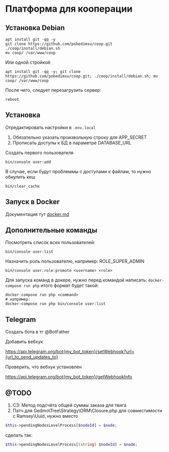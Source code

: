 Платформа для кооперации
========================

Установка Debian
----------------

```
apt install git -qq -y
git clone https://github.com/pobedimsu/coop.git
./coop/install/debian.sh
mv coop/ /var/www/coop
```

Или одной стройкой:

```
apt install git -qq -y; git clone https://github.com/pobedimsu/coop.git; ./coop/install/debian.sh; mv coop/ /var/www/coop
```

После чего, следует перезагрузить сервер:

```
reboot
```

Установка
---------

Отредактировать настройки в ```.env.local```

1. Обязательно указать произвольную строку для APP_SECRET
2. Прописать доступы к БД в параметре DATABASE_URL 

Создать первого пользователя
```    
bin/console user:add
```

В случае, если будут проблеммы с доступами к файлам, то нужно обнулить кеш
```    
bin/clear_cache
```

Запуск в Docker
---------------

Документация тут [docker.md](doc/docker.md) 

Дополнительные команды
----------------------

Посмотреть список всех пользователей:
```
bin/console user:list
```

Назначить роль пользователю, например: ROLE_SUPER_ADMIN
```
bin/console user:role:promote <username> <role>
```

Для запуска команд в докере, нужно перед командой написать: `docker-compose run php` итого формат будет такой: 

```
docker-compose run php <command>
# например:
docker-compose run php bin/console user:list
```

Telegram
--------

Создать бота в тг @BotFather

Добавить вебхук

https://api.telegram.org/bot{my_bot_token}/setWebhook?url={url_to_send_updates_to}

Проверить, что вебхук установлен

https://api.telegram.org/bot{my_bot_token}/getWebhookInfo



@TODO
-----

1. СЗ: Метод подсчёта общей суммы заказа для твига
2. Патч для Gedmo\Tree\Strategy\ORM\Closure.php для совместимости c Ramsey\Uuid, нужно вместо

```php
$this->pendingNodesLevelProcess[$nodeId] = $node;
```
сделать так:
```php
$this->pendingNodesLevelProcess[(string) $nodeId] = $node;
```
